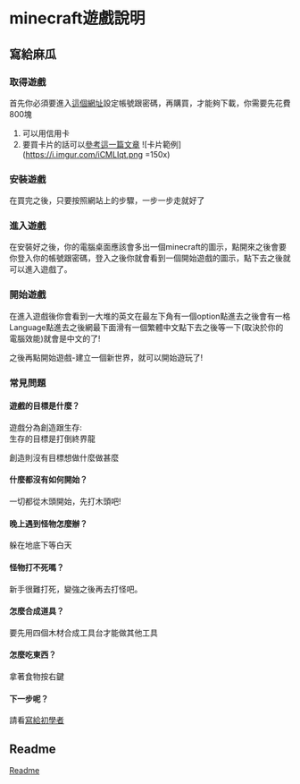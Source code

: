 # minecraft遊戲說明

## 寫給麻瓜

### 取得遊戲
首先你必須要進入[這個網址](https://my.minecraft.net/zh-hant/store/minecraft/#register)設定帳號跟密碼，再購買，才能夠下載，你需要先花費800塊

1. 可以用信用卡
2. 要買卡片的話可以[參考這一篇文章](https://www.seegc.com.tw/archives/39149)
 ![卡片範例](https://i.imgur.com/iCMLIqt.png =150x)
 
### 安裝遊戲
在買完之後，只要按照網站上的步驟，一步一步走就好了
 
 
### 進入遊戲
 在安裝好之後，你的電腦桌面應該會多出一個minecraft的圖示，點開來之後會要你登入你的帳號跟密碼，登入之後你就會看到一個開始遊戲的圖示，點下去之後就可以進入遊戲了。
 
### 開始遊戲
 在進入遊戲後你會看到一大堆的英文在最左下角有一個option點進去之後會有一格Language點進去之後網最下面滑有一個繁體中文點下去之後等一下(取決於你的電腦效能)就會是中文的了!
 
 之後再點開始遊戲-建立一個新世界，就可以開始遊玩了!

### 常見問題

#### 遊戲的目標是什麼？
遊戲分為創造跟生存:  
生存的目標是打倒終界龍

創造則沒有目標想做什麼做甚麼
#### 什麼都沒有如何開始？
一切都從木頭開始，先打木頭吧!

#### 晚上遇到怪物怎麼辦？

躲在地底下等白天

#### 怪物打不死嗎？

新手很難打死，變強之後再去打怪吧。

#### 怎麼合成道具？
要先用四個木材合成工具台才能做其他工具

#### 怎麼吃東西？
拿著食物按右鍵

#### 下一步呢？

請看[寫給初學者](https://hackmd.io/5fJF_mU8S0e915U6h7dG2w)



## Readme

[Readme](https://hackmd.io/Ot4aLYwFQ_WuHbGAP67iDQ?both)







